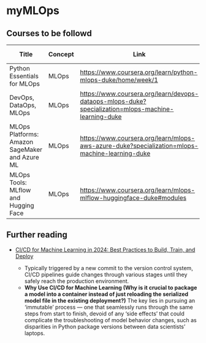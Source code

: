 # myMLOps

## Courses to be followd

|Title|Concept|Link|Priority|Studied up to:|
|---|---|---|---|---|
|Python Essentials for MLOps|MLOps|https://www.coursera.org/learn/python-mlops-duke/home/week/1|high||
|DevOps, DataOps, MLOps|MLOps|https://www.coursera.org/learn/devops-dataops-mlops-duke?specialization=mlops-machine-learning-duke|high||
|MLOps Platforms: Amazon SageMaker and Azure ML|MLOps|https://www.coursera.org/learn/mlops-aws-azure-duke?specialization=mlops-machine-learning-duke|high||
|MLOps Tools: MLflow and Hugging Face|MLOps|https://www.coursera.org/learn/mlops-mlflow-huggingface-duke#modules|high||



## Further reading
- [CI/CD for Machine Learning in 2024: Best Practices to Build, Train, and Deploy](https://medium.com/infer-qwak/ci-cd-for-machine-learning-in-2024-best-practices-to-build-test-and-deploy-c4ad869824d2)
    
    - Typically triggered by a new commit to the version control system, CI/CD pipelines guide changes through various stages until they safely reach the production environment.
    - **Why Use CI/CD for Machine Learning (Why is it crucial to package a model into a container instead of just reloading the serialized model file in the existing deployment?)** The key lies in pursuing an ‘immutable’ process — one that seamlessly runs through the same steps from start to finish, devoid of any ‘side effects’ that could complicate the troubleshooting of model behavior changes, such as disparities in Python package versions between data scientists’ laptops.


